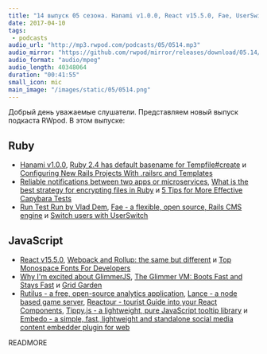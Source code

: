 ```yaml
---
title: "14 выпуск 05 сезона. Hanami v1.0.0, React v15.5.0, Fae, UserSwitch, Rutilus, Reactour, Tippy.js, Embedo и прочее"
date: 2017-04-10
tags:
 - podcasts
audio_url: "http://mp3.rwpod.com/podcasts/05/0514.mp3"
audio_mirror: "https://github.com/rwpod/mirror/releases/download/05.14/0514.mp3"
audio_format: "audio/mpeg"
audio_length: 40348064
duration: "00:41:55"
small_icon: mic
main_image: "/images/static/05/0514.png"
---
```


Добрый день уважаемые слушатели. Представляем новый выпуск подкаста RWpod. В этом выпуске:

## Ruby

 - [Hanami v1.0.0](http://hanamirb.org/blog/2017/04/06/announcing-hanami-100.html), [Ruby 2.4 has default basename for Tempfile#create](http://blog.bigbinary.com/2017/04/04/ruby-2-4-has-default-basename-for-tempfile-create.html) и [Configuring New Rails Projects With .railsrc and Templates](http://pixelatedworks.com/articles/configuring_new_rails_projects_with_railsrc_and_templates/)
 - [Reliable notifications between two apps or microservices](http://blog.arkency.com/2017/04/reliable-notifications-between-two-systems/), [What is the best strategy for encrypting files in Ruby](https://blog.active-bridge.com/what-is-the-best-strategy-for-encrypting-files-in-ruby#post) и [5 Tips for More Effective Capybara Tests](https://semaphoreci.com/community/tutorials/5-tips-for-more-effective-capybara-tests)
 - [Run Test Run by Vlad Dem](https://speakerdeck.com/palkan/rubyconfby-minsk-2017-run-test-run), [Fae - a flexible, open source, Rails CMS engine](https://www.faecms.com/) и [Switch users with UserSwitch](https://blog.kodius.io/2017/04/07/userswitch/)

## JavaScript

 - [React v15.5.0](https://facebook.github.io/react/blog/2017/04/07/react-v15.5.0.html), [Webpack and Rollup: the same but different](https://medium.com/webpack/webpack-and-rollup-the-same-but-different-a41ad427058c) и [Top Monospace Fonts For Developers](https://freebiesupply.com/blog/top-monospace-fonts-for-developers/)
 - [Why I'm excited about GlimmerJS](https://hackernoon.com/why-im-excited-about-glimmerjs-3631bd0c95c4), [The Glimmer VM: Boots Fast and Stays Fast](http://yehudakatz.com/2017/04/05/the-glimmer-vm-boots-fast-and-stays-fast/) и [Grid Garden](http://cssgridgarden.com/)
 - [Rutilus - a free, open-source analytics application](https://gmrutilus.github.io/), [Lance - a node based game server](http://lance.gg/), [Reactour - tourist Guide into your React Components](https://elrumordelaluz.github.io/reactour/), [Tippy.js - a lightweight, pure JavaScript tooltip library](https://atomiks.github.io/tippyjs/) и [Embedo - a simple, fast, lightweight and standalone social media content embedder plugin for web](https://shobhitsharma.github.io/embedo/)

READMORE
